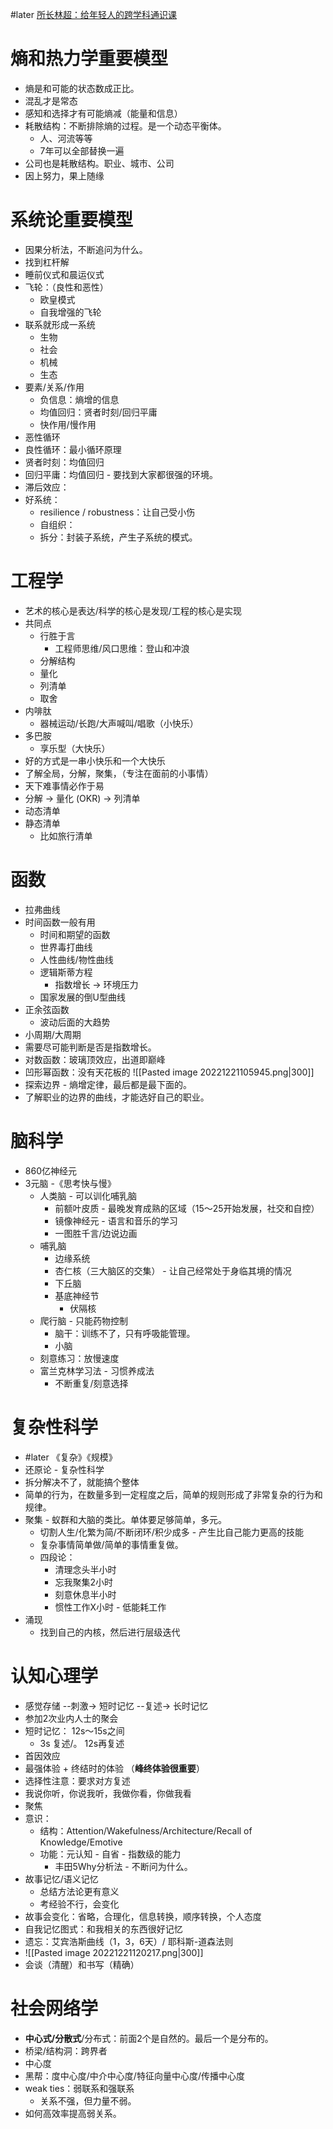 #later [所长林超：给年轻人的跨学科通识课](https://www.youtube.com/playlist?list=PLvd5ayvMm_AZ2s3-QZf_ATZSEYfSxwOnK)

# 熵和热力学重要模型
- 熵是和可能的状态数成正比。
- 混乱才是常态
- 感知和选择才有可能熵减（能量和信息）
- 耗散结构：不断排除熵的过程。是一个动态平衡体。
	- 人、河流等等
	- 7年可以全部替换一遍
- 公司也是耗散结构。职业、城市、公司
- 因上努力，果上随缘 

# 系统论重要模型
- 因果分析法，不断追问为什么。
- 找到杠杆解
- 睡前仪式和晨运仪式
- 飞轮：（良性和恶性）
	- 欧皇模式
	- 自我增强的飞轮
- 联系就形成一系统
	- 生物
	- 社会
	- 机械
	- 生态
- 要素/关系/作用
	- 负信息：熵增的信息
	- 均值回归：贤者时刻/回归平庸
	- 快作用/慢作用
- 恶性循环
- 良性循环：最小循环原理
- 贤者时刻：均值回归
- 回归平庸：均值回归 - 要找到大家都很强的环境。
- 滞后效应：
- 好系统：
	- resilience / robustness：让自己受小伤
	- 自组织：
	- 拆分：封装子系统，产生子系统的模式。
# 工程学
- 艺术的核心是表达/科学的核心是发现/工程的核心是实现
- 共同点
	- 行胜于言
		- 工程师思维/风口思维：登山和冲浪
	- 分解结构
	- 量化
	- 列清单
	- 取舍
- 内啡肽
	- 器械运动/长跑/大声喊叫/唱歌（小快乐）
- 多巴胺
	- 享乐型（大快乐）
- 好的方式是一串小快乐和一个大快乐
- 了解全局，分解，聚集，（专注在面前的小事情）
- 天下难事情必作于易
- 分解 ->  量化  (OKR) -> 列清单
- 动态清单
- 静态清单
	- 比如旅行清单
# 函数
- 拉弗曲线
- 时间函数一般有用
	- 时间和期望的函数
	- 世界毒打曲线
	- 人性曲线/物性曲线
	- 逻辑斯蒂方程
		- 指数增长 -> 环境压力
	- 国家发展的倒U型曲线
- 正余弦函数
	- 波动后面的大趋势
- 小周期/大周期
- 需要尽可能判断是否是指数增长。
- 对数函数：玻璃顶效应，出道即巅峰
- 凹形幂函数：没有天花板的
![[Pasted image 20221221105945.png|300]]
- 探索边界 - 熵增定律，最后都是最下面的。
- 了解职业的边界的曲线，才能选好自己的职业。
# 脑科学
- 860亿神经元
- 3元脑 -《思考快与慢》
	- 人类脑 - 可以训化哺乳脑
		- 前额叶皮质 - 最晚发育成熟的区域（15～25开始发展，社交和自控）
		- 镜像神经元 - 语言和音乐的学习
		- 一图胜千言/边说边画
	- 哺乳脑
		- 边缘系统
		- 杏仁核（三大脑区的交集） - 让自己经常处于身临其境的情况
		- 下丘脑
		- 基底神经节
			- 伏隔核
	- 爬行脑 - 只能药物控制
		- 脑干：训练不了，只有呼吸能管理。
		- 小脑
	- 刻意练习：放慢速度
	- 富兰克林学习法 - 习惯养成法
		- 不断重复/刻意选择
# 复杂性科学
- #later 《复杂》《规模》
- 还原论 - 复杂性科学
- 拆分解决不了，就能搞个整体
- 简单的行为，在数量多到一定程度之后，简单的规则形成了非常复杂的行为和规律。
- 聚集 - 蚁群和大脑的类比。单体要足够简单，多元。
	- 切割人生/化繁为简/不断闭环/积少成多 - 产生比自己能力更高的技能
	- 复杂事情简单做/简单的事情重复做。
	- 四段论：
		- 清理念头半小时
		- 忘我聚集2小时
		- 刻意休息半小时
		- 惯性工作X小时 - 低能耗工作
- 涌现
	- 找到自己的内核，然后进行层级迭代
# 认知心理学
- 感觉存储 --刺激-> 短时记忆 --复述-> 长时记忆
- 参加2次业内人士的聚会
- 短时记忆： 12s～15s之间
	- 3s 复述/。 12s再复述
- 首因效应
- 最强体验 + 终结时的体验 （**峰终体验很重要**）
- 选择性注意：要求对方复述
- 我说你听，你说我听，我做你看，你做我看
- 聚焦 
- 意识：
	- 结构：Attention/Wakefulness/Architecture/Recall of Knowledge/Emotive
	- 功能：元认知 - 自省 - 指数级的能力
		- 丰田5Why分析法 - 不断问为什么。
- 故事记忆/语义记忆
	- 总结方法论更有意义
	- 考经验不行，会变化
- 故事会变化：省略，合理化，信息转换，顺序转换，个人态度
- 自我记忆图式：和我相关的东西很好记忆
- 遗忘：艾宾浩斯曲线（1，3，6天）/ 耶科斯-道森法则
- ![[Pasted image 20221221120217.png|300]]
- 会谈（清醒）和书写（精确）
# 社会网络学
- **中心式/分散式**/分布式：前面2个是自然的。最后一个是分布的。
- 桥梁/结构洞：跨界者
- 中心度
- 黑帮：度中心度/中介中心度/特征向量中心度/传播中心度
- weak ties：弱联系和强联系
	- 关系不强，但力量不弱。
- 如何高效率提高弱关系。